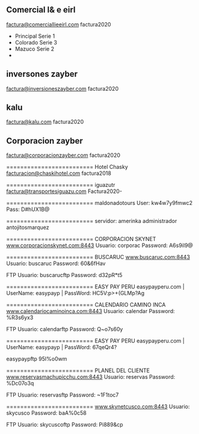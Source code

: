 Comercial l& e eirl
----------------------------------
factura@comerciallieeirl.com
factura2020
* Principal     Serie 1
* Colorado      Serie 3
* Mazuco        Serie 2
* 

inversones zayber
----------------------------------
factura@inversioneszayber.com
factura2020

kalu
----------------------------------
factura@kalu.com
factura2020

Corporacion zayber
----------------------------------
factura@corporacionzayber.com
factura2020

=========================
Hotel Chasky
facturacion@chaskihotel.com
factura2018

=========================
iguazutr
factura@transportesiguazu.com
Factura2020-

=========================
maldonadotours
User: kw4w7y9fmwc2
Pass: D#hUX1B@

=========================
servidor: amerinka
administrador
antojitosmarquez

=========================
CORPORACION SKYNET
www.corporacionskynet.com:8443
Usuario: corporac
Password: A6s9il9@

=========================
BUSCARUC
www.buscaruc.com:8443
Usuario: buscaruc
Password: 60&6fHav

FTP
Usuario: buscarucftp
Password: d32pR*t5

=========================
EASY PAY PERU
easypayperu.com
| UserName: easypayp
| PassWord: HC5V:p>+(GLMp?Ag

=========================
CALENDARIO CAMINO INCA
www.calendariocaminoinca.com:8443
Usuario: calendar
Password: %R3s6yx3

FTP
Usuario: calendarftp
Password: Q~o7s60y


=========================
EASY PAY PERU
easypayperu.com
| UserName: easypayp
| PassWord: 67qeQr4?

easypaypftp
95I%o0wm


=========================
PLANEL DEL CLIENTE
www.reservasmachupicchu.com:8443
Usuario: reservas
Password: %Dc07o3q

FTP
Usuario: reservasftp
Password: ~1F1toc7


=========================
www.skynetcusco.com:8443
Usuario: skycusco
Password: baA%0c58

FTP
Usuario: skycuscoftp
Password: Pi889&cp